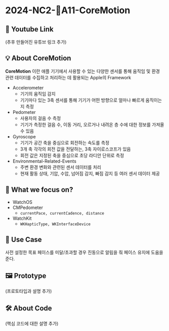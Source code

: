 # 2024-NC2-A11-CoreMotion
## 🎥 Youtube Link
(추후 만들어진 유튜브 링크 추가)

## 💡 About CoreMotion
**CoreMotion** 이란 애플 기기에서 사용할 수 있는 다양한 센서를 통해 움직임 및 환경 관련 데이터를 수집하고 처리하는 데 활용되는 Apple의 Framework
- Accelerometer
  - 기기의 움직임 감지
  - 기기마다 있는 3축 센서를 통해 기기가 어떤 방향으로 얼마나 빠르게 움직이는지 측정
- Pedometer
  - 사용자의 걸음 수 측정
  - 기기가 측정한 걸음 수, 이동 거리, 오르거나 내려온 층 수에 대한 정보를 가져올 수 있음
- Gyroscope
  - 기기가 공간 축을 중심으로 회전하는 속도를 측정
  - 3개 축 각각의 회전 값을 전달하는, 3축 자이로스코프가 있음
  - 회전 값은 지정된 축을 중심으로 초당 라디안 단위로 측정
- Environmental-Related-Events
  - 주변 환경 변화와 관련된 센서 데이터를 처리
  - 현재 활동 상태, 기압, 수압, 넘어짐 감지, 빠짐 감지 등 여러 센서 데이터 제공

## 🎯 What we focus on?
- WatchOS
- CMPedometer
  - `currentPace, currentCadence, distance`
- WatchKit
  - `WKHapticType, WKInterfaceDevice`

## 💼 Use Case
사전 설정한 목표 페이스를 미달/초과할 경우 진동으로 알림을 줘 페이스 유지에 도움을 준다.

## 🖼️ Prototype
(프로토타입과 설명 추가)

## 🛠️ About Code
(핵심 코드에 대한 설명 추가)
